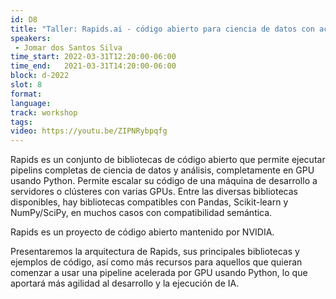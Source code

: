```yaml
---
id: D8
title: "Taller: Rapids.ai - código abierto para ciencia de datos con aceleración de GPU"
speakers:
 - Jomar dos Santos Silva
time_start: 2022-03-31T12:20:00-06:00
time_end:   2021-03-31T14:20:00-06:00
block: d-2022
slot: 8
format: 
language: 
track: workshop
tags:
video: https://youtu.be/ZIPNRybpqfg
---
```


Rapids es un conjunto de bibliotecas de código abierto que permite ejecutar pipelins completas de ciencia de datos y análisis, completamente en GPU usando Python. Permite escalar su código de una máquina de desarrollo a servidores o clústeres con varias GPUs. Entre las diversas bibliotecas disponibles, hay bibliotecas compatibles con Pandas, Scikit-learn y NumPy/SciPy, en muchos casos con compatibilidad semántica.

Rapids es un proyecto de código abierto mantenido por NVIDIA.

Presentaremos la arquitectura de Rapids, sus principales bibliotecas y ejemplos de código, así como más recursos para aquellos que quieran comenzar a usar una pipeline acelerada por GPU usando Python, lo que aportará más agilidad al desarrollo y la ejecución de IA.
